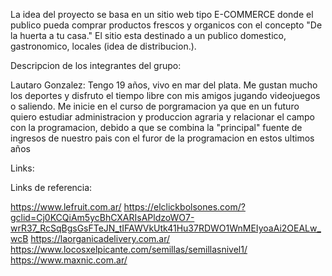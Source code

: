 La idea del proyecto se basa en un sitio web tipo E-COMMERCE donde el publico pueda comprar productos frescos y organicos con el concepto "De la huerta a tu casa." 
El sitio esta destinado a un publico domestico, gastronomico, locales (idea de distribucion.).

Descripcion de los integrantes del grupo:

Lautaro Gonzalez: Tengo 19 años, vivo en mar del plata. Me gustan mucho los deportes y disfruto el tiempo libre con mis amigos jugando videojuegos o saliendo.
Me inicie en el curso de porgramacion ya que en un futuro quiero estudiar administracion y produccion agraria y relacionar el campo con la programacion, debido a que se combina
la "principal" fuente de ingresos de nuestro pais con el furor de la programacion en estos ultimos años

Links:

Links de referencia:

https://www.lefruit.com.ar/
https://elclickbolsones.com/?gclid=Cj0KCQiAm5ycBhCXARIsAPldzoWO7-wrR37_RcSqBgsGsFTeJN_tIFAWVkUtk41Hu37RDWO1WnMEIyoaAi2OEALw_wcB
https://laorganicadelivery.com.ar/
https://www.locosxelpicante.com/semillas/semillasnivel1/
https://www.maxnic.com.ar/